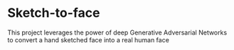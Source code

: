 # Sketch-to-face
This project leverages the power of deep Generative Adversarial Networks to convert a hand sketched face into a real human face
